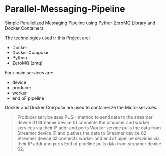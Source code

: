 # Parallel-Messaging-Pipeline
Simple Parallelized Messaging Pipeline using Python ZeroMQ Library and Docker Containers

The technologies used in this Project are:
- Docker
- Docker Compose
- Python
- ZeroMQ (zmq)

Four main services are:
- device
- producer
- worker
- end oF pipeline

Docker and Docker Compose are used to containerize the Micro-services.

> Producer service uses PUSH method to send data to the streamer device 01
> Streamer device 01 connects the producer and worker services via their IP addr and ports
> Worker service pulls the data from Streamer device 01 and pushes the data to Streamer device 02
> Streamer device 02 connects worker and end of pipeline services via their IP addr and ports
> End of pipeline pulls data from streamer device 02.
